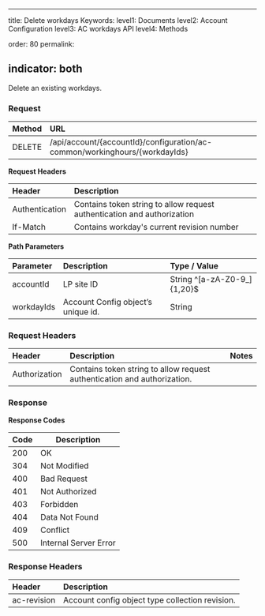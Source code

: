 


---
title: Delete workdays
Keywords:
level1: Documents
level2: Account Configuration
level3: AC workdays API
level4: Methods

order: 80
permalink: 

indicator: both
---

Delete an existing workdays.

### Request

| Method | URL |
| :-------- | :------ |
| DELETE  |/api/account/{accountId}/configuration/ac-common/workinghours/{workdayIds} |

**Request Headers**

| Header | Description |
 |:-------- | :------------ |
| Authentication | Contains token string to allow request authentication and authorization |
If-Match	| Contains workday's current revision number


**Path Parameters**

 |Parameter  |Description |  Type / Value |
 |:----------- | :------------ | :--------------- |
 |accountId | LP site ID | String ^[a-zA-Z0-9_]{1,20}$ |
 workdayIds| Account Config object’s unique id.| String

### Request Headers

 |Header | Description| Notes |
 |:------- | :-------------- | :--- |
 |Authorization | Contains token string to allow request authentication and authorization. 
 


### Response

**Response Codes**

| Code | Description           |
|------|-----------------------|
| 200  | OK                    |
| 304  | Not Modified          |
| 400  | Bad Request           |
| 401  | Not Authorized        |
| 403  | Forbidden             |
| 404  | Data Not Found        |
| 409  | Conflict              |
| 500  | Internal Server Error |

### Response Headers

 |Header|  Description| 
 |:-------|   :-----  |
 |ac-revision|  Account config object type collection revision.|  
